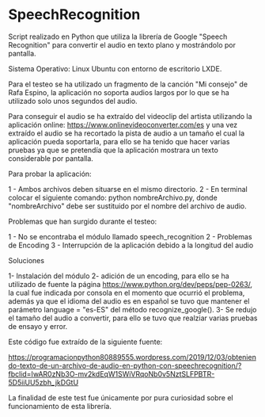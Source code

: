 # SpeechRecognition

Script realizado en Python que utiliza la librería de Google "Speech Recognition" para convertir el audio en texto plano y mostrándolo por pantalla.

Sistema Operativo: Linux Ubuntu con entorno de escritorio LXDE.

Para el testeo se ha utilizado un fragmento de la canción "Mi consejo" de Rafa Espino, la aplicación no soporta audios largos por lo que se ha utilizado solo unos segundos del audio.

Para conseguir el audio se ha extraído del videoclip del artista utilizando la aplicación online: https://www.onlinevideoconverter.com/es y una vez extraído el audio se ha recortado la pista de audio a un tamaño el cual la aplicación pueda soportarla, para ello se ha tenido que hacer varias pruebas ya que se pretendía que la aplicación mostrara un texto considerable por pantalla.

Para probar la aplicación:

1 - Ambos archivos deben situarse en el mismo directorio.
2 - En terminal colocar el siguiente comando:
    python nombreArchivo.py, donde "nombreArchivo" debe ser sustituido por el nombre del archivo de audio.

Problemas que han surgido durante el testeo:

1 - No se encontraba el módulo llamado speech_recognition
2 - Problemas de Encoding
3 - Interrupción de la aplicación debido a la longitud del audio


Soluciones

1- Instalación del módulo
2- adición de un encoding, para ello se ha utilizado de fuente la página https://www.python.org/dev/peps/pep-0263/, la cual fue       indicada por consola en el momento que ocurrió el problema, además ya que el idioma del audio es en español se tuvo que mantener el parámetro language = "es-ES" del método recognize_google().
3- Se redujo el tamaño del audio a convertir, para ello se tuvo que realziar varias pruebas de ensayo y error.

Este código fue extraído de la siguiente fuente:

https://programacionpython80889555.wordpress.com/2019/12/03/obteniendo-texto-de-un-archivo-de-audio-en-python-con-speechrecognition/?fbclid=IwAR0zNb3O-mv2kdEqW1SWiVRqoNb0v5NztSLFPBTR-5D5iiUU5zbh_jkDGtU

La finalidad de este test fue únicamente por pura curiosidad sobre el funcionamiento de esta librería.
